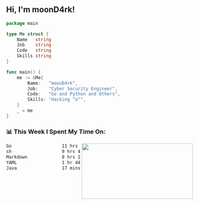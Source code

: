 <h2> Hi, I'm moonD4rk!</h2>

```go
package main

type Me struct {
	Name   string
	Job    string
	Code   string
	Skills string
}

func main() {
	me := &Me{
		Name:   "moonD4rk",
		Job:    "Cyber Security Engineer",
		Code:   "Go and Python and Others",
		Skills: "Hacking ^o^",
	}
	_ = me
}
```

<h3>📊 This Week I Spent My Time On:</h3>
<img align='right' src="https://github-readme-stats.vercel.app/api?username=moond4rk&show_icons=true&theme=radical", width="300" height="150">

<!--START_SECTION:waka-->

```txt
Go                   11 hrs 58 mins  █████████▒░░░░░░░░░░░░░░░   36.75 %
sh                   9 hrs 46 mins   ███████▓░░░░░░░░░░░░░░░░░   30.02 %
Markdown             8 hrs 2 mins    ██████▒░░░░░░░░░░░░░░░░░░   24.68 %
YAML                 1 hr 44 mins    █▒░░░░░░░░░░░░░░░░░░░░░░░   05.36 %
Java                 17 mins         ▒░░░░░░░░░░░░░░░░░░░░░░░░   00.90 %
```

<!--END_SECTION:waka-->


